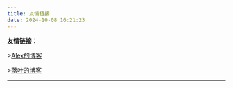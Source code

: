 ```yaml
---
title: 友情链接
date: 2024-10-08 16:21:23
---
```


**友情链接：** 

\>[Alex的博客](https://lyre.top)

\>[落叶的博客](https://fallingnight131.cn)

---